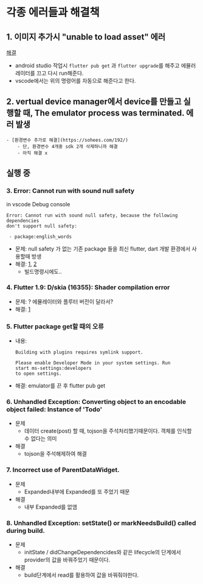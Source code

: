 # 각종 에러들과 해결책

## 1. 이미지 추가시 "unable to load asset" 에러

[해결](https://security-nanglam.tistory.com/479)

- android studio 작업시 `flutter pub get` 과 `flutter upgrade`를 해주고 에뮬러레이터를 끄고 다시 run해준다.
- vscode에서는 위의 명령어를 자동으로 해준다고 한다.

## 2. vertual device manager에서 device를 만들고 실행할 때, The emulator process was terminated. 에러 발생

    - [환경변수 추가로 해결](https://sohees.com/192/)
        - 단, 환경변수 4개중 sdk 2개 삭제하니까 해결
        - 아직 해결 x

## 실행 중

### 3. Error: Cannot run with sound null safety

in vscode Debug console

```
Error: Cannot run with sound null safety, because the following dependencies
don't support null safety:

 - package:english_words

```

- 문제: null safety 가 없는 기존 package 들을 최신 flutter, dart 개발 환경에서 사용할때 방생
- 해결: [1](https://calvinjmkim.tistory.com/66), [2](https://jeremyko.blogspot.com/2021/04/flutter-using-mixed-null-safety-for.html)
  - 빌드명령시에도..

### 4. Flutter 1.9: D/skia (16355): Shader compilation error

- 문제: ? 에뮬레이터와 플루터 버전이 달라서?
- 해결: [1](https://stackoverflow.com/questions/58380329/flutter-1-9-d-skia-5106-shader-compilation-error)

### 5. Flutter package get할 때의 오류

- 내용:

  ```
  Building with plugins requires symlink support.

  Please enable Developer Mode in your system settings. Run
  start ms-settings:developers
  to open settings.
  ```

- 해결: emulator를 끈 후 flutter pub get

### 6. Unhandled Exception: Converting object to an encodable object failed: Instance of 'Todo'

- 문제
  - 데이터 create(post) 할 때, tojson을 주석처리했기때문이다. 객체를 인식할 수 없다는 의미
- 해결
  - tojson을 주석해제하여 해결

### 7. Incorrect use of ParentDataWidget.

- 문제
  - Expanded내부에 Expanded를 또 주었기 때문
- 해결
  - 내부 Expanded를 없앰

### 8. Unhandled Exception: setState() or markNeedsBuild() called during build.

- 문제
  - initState / didChangeDependencides와 같은 lifecycle의 단계에서 provider의 값을 바꿔주었기 때문이다.
- 해결
  - build단계에서 read를 활용하여 값을 바꿔줘야한다.
